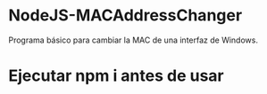 # NodeJS-MACAddressChanger
Programa básico para cambiar la MAC de una interfaz de Windows.

# Ejecutar npm i antes de usar
